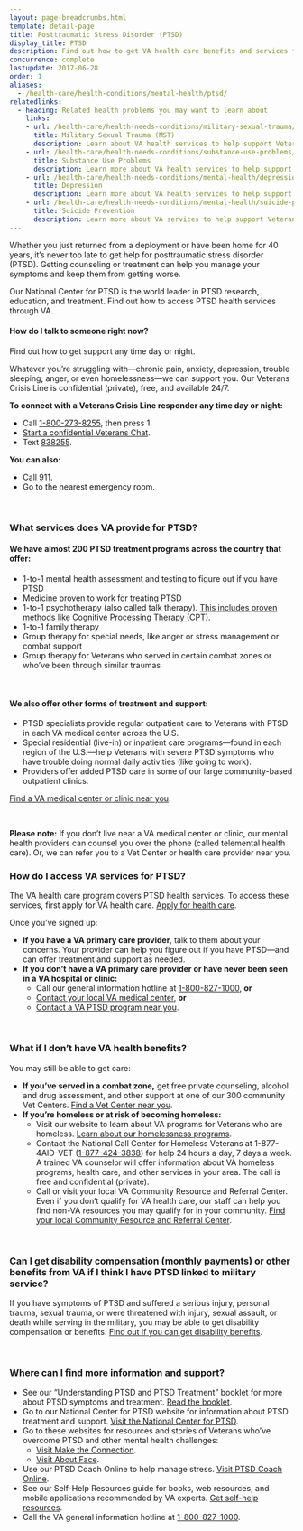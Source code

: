 ```yaml
---
layout: page-breadcrumbs.html
template: detail-page
title: Posttraumatic Stress Disorder (PTSD)
display_title: PTSD
description: Find out how to get VA health care benefits and services for posttraumatic stress disorder (PTSD).
concurrence: complete
lastupdate: 2017-06-28
order: 1
aliases:
  - /health-care/health-conditions/mental-health/ptsd/
relatedlinks:
  - heading: Related health problems you may want to learn about
    links:
    - url: /health-care/health-needs-conditions/military-sexual-trauma/
      title: Military Sexual Trauma (MST)
      description: Learn about VA health services to help support Veterans dealing with issues related to military sexual trauma.
    - url: /health-care/health-needs-conditions/substance-use-problems/
      title: Substance Use Problems
      description: Learn more about VA health services to help support Veterans with substance use problems.
    - url: /health-care/health-needs-conditions/mental-health/depression/
      title: Depression
      description: Learn more about VA health services to help support Veterans with depression.
    - url: /health-care/health-needs-conditions/mental-health/suicide-prevention/
      title: Suicide Prevention
      description: Learn more about VA services to help support Veterans at risk of suicide and their families.
---
```


<div class="va-introtext">

Whether you just returned from a deployment or have been home for 40 years, it’s never too late to get help for posttraumatic stress disorder (PTSD). Getting counseling or treatment can help you manage your symptoms and keep them from getting worse.

Our National Center for PTSD is the world leader in PTSD research, education, and treatment. Find out how to access PTSD health services through VA.

</div>

<div class="usa-alert usa-alert-warning">
  <div class="usa-alert-body">
	<h4 class="usa-alert-title">How do I talk to someone right now?</h4>
	<a id="crisis-expander-link">Find out how to get support any time day or night.</a></h4>
	<div id="crisis-expander-content" class="expander-content expander-content-closed">
	  <div class="expander-content-inner usa-alert-text">
	    <p>Whatever you’re struggling with—chronic pain, anxiety, depression, trouble sleeping, anger, or even homelessness—we can support you. Our Veterans Crisis Line is confidential (private), free, and available 24/7.</p>
	    <p><strong>To connect with a Veterans Crisis Line responder any time day or night:</strong></p>
	    <ul>
              <li>Call <a href="tel:+1-800-273-8255">1-800-273-8255</a>, then press 1.</li>
	      <li><a href="https://www.veteranscrisisline.net/ChatTermsOfService.aspx?account=Veterans%20Chat/">Start a confidential Veterans Chat</a>.</li>
  	      <li>Text <a href="sms:838255">838255</a>.</li>
            </ul>
     	    <p><strong>You can also:</strong></p>
            <ul>
              <li>Call <a href="tel:911">911</a>.</li>
	      <li>Go to the nearest emergency room.</li>
	    </ul>
	  </div>
  	</div>
  </div>
</div>

<br>

<div class="feature" markdown=“1”>

### What services does VA provide for PTSD?

#### We have almost 200 PTSD treatment programs across the country that offer:

- 1-to-1 mental health assessment and testing to figure out if you have PTSD
- Medicine proven to work for treating PTSD
- 1-to-1 psychotherapy (also called talk therapy). [This includes proven methods like Cognitive Processing Therapy (CPT)](https://www.mentalhealth.va.gov/ptsd/cbt-ptsd.asp).
- 1-to-1 family therapy
- Group therapy for special needs, like anger or stress management or combat support
- Group therapy for Veterans who served in certain combat zones or who’ve been through similar traumas

<br>

#### We also offer other forms of treatment and support:

- PTSD specialists provide regular outpatient care to Veterans with PTSD in each VA medical center across the U.S.
- Special residential (live-in) or inpatient care programs—found in each region of the U.S.—help Veterans with severe PTSD symptoms who have trouble doing normal daily activities (like going to work).
- Providers offer added PTSD care in some of our large community-based outpatient clinics. <br />

[Find a VA medical center or clinic near you](/facilities/).

<br>

**Please note:** If you don’t live near a VA medical center or clinic, our mental health providers can counsel you over the phone (called telemental health care). Or, we can refer you to a Vet Center or health care provider near you.

</div>

### How do I access VA services for PTSD?

The VA health care program covers PTSD health services. To access these services, first apply for VA health care. [Apply for health care](/health-care/how-to-apply/).

Once you’ve signed up:

- **If you have a VA primary care provider,** talk to them about your concerns. Your provider can help you figure out if you have PTSD—and can offer treatment and support as needed.
- **If you don’t have a VA primary care provider or have never been seen in a VA hospital or clinic:**
  - Call our general information hotline at <a href="tel:+1-800-827-1000">1-800-827-1000</a>, **or**
  - [Contact your local VA medical center](/facilities/), **or**
  - [Contact a VA PTSD program near you](https://www.va.gov/directory/guide/PTSD.asp).

<br>

<span id="no-benefits"></span>
### What if I don’t have VA health benefits?

You may still be able to get care:
- **If you’ve served in a combat zone,** get free private counseling, alcohol and drug assessment, and other support at one of our 300 community Vet Centers. [Find a Vet Center near you](/facilities/).
- **If you’re homeless or at risk of becoming homeless:**
  - Visit our website to learn about VA programs for Veterans who are homeless. [Learn about our homelessness programs](https://www.va.gov/homeless/).
  - Contact the National Call Center for Homeless Veterans at 1-877-4AID-VET (<a href="tel:+18774243838">1-877-424-3838</a>) for help 24 hours a day, 7 days a week. A trained VA counselor will offer information about VA homeless programs, health care, and other services in your area. The call is free and confidential (private).
  - Call or visit your local VA Community  Resource and Referral Center. Even if you don’t qualify for VA health care, our staff can help you find non-VA resources you may qualify for in your community. [Find your local Community Resource and Referral Center]( https://www.va.gov/HOMELESS/Crrc.asp).

<br>

### Can I get disability compensation (monthly payments) or other benefits from VA if I think I have PTSD linked to military service?

If you have symptoms of PTSD and suffered a serious injury, personal trauma, sexual trauma, or were threatened with injury, sexual assault, or death while serving in the military, you may be able to get disability compensation or benefits. [Find out if you can get disability benefits](/disability-benefits/conditions/ptsd/#ptsd-disability-eligibility).

<br>

### Where can I find more information and support?

- See our “Understanding PTSD and PTSD Treatment” booklet for more about PTSD symptoms and treatment. [Read the booklet](http://www.ptsd.va.gov/public/understanding_ptsd/booklet.pdf).
- Go to our National Center for PTSD website for information about PTSD treatment and support. [Visit the National Center for PTSD](https://www.ptsd.va.gov/public/index.asp).
- Go to these websites for resources and stories of Veterans who’ve overcome PTSD and other mental health challenges:
  - [Visit Make the Connection](http://maketheconnection.net/).
  - [Visit About Face](https://www.ptsd.va.gov/apps/AboutFace/).
- Use our PTSD Coach Online to help manage stress. [Visit PTSD Coach Online](https://www.ptsd.va.gov/apps/ptsdcoachonline/default.htm).
- See our Self-Help Resources guide for books, web resources, and mobile applications recommended by VA experts. [Get self-help resources](https://www.mentalhealth.va.gov/self_help.asp).
- Call the VA general information hotline at <a href="tel:+1-800-827-1000">1-800-827-1000</a>.

<script type="text/javascript">

  // Toggle the expandable crisis info
  document.getElementById('crisis-expander-link')
    .addEventListener('click', function () {
      document.getElementById('crisis-expander-content').classList.toggle('expander-content-closed');
    });
</script>
